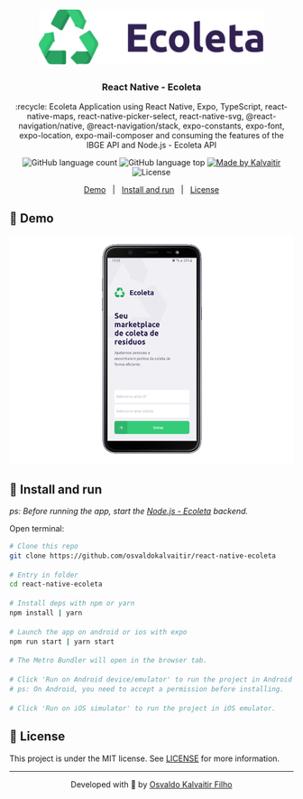 <h1 align="center">
    <img src="/.github/assets/logo.svg"
    width="400px"
    alt="Logo" />
</h1>

<h3 align="center">
  React Native - Ecoleta
</h3>

<p align="center">
  :recycle: Ecoleta Application using React Native, Expo, TypeScript, react-native-maps, react-native-picker-select, react-native-svg, @react-navigation/native, @react-navigation/stack, expo-constants, expo-font, expo-location, expo-mail-composer and consuming the features of the IBGE API and Node.js - Ecoleta API
</p>

<p align="center">
  <img alt="GitHub language count" src="https://img.shields.io/github/languages/count/osvaldokalvaitir/react-native-ecoleta.svg?color=00A83A">

  <img alt="GitHub language top" src="https://img.shields.io/github/languages/top/osvaldokalvaitir/react-native-ecoleta.svg?color=00A83A">

  <a href="https://kalvaitir.com/">
    <img alt="Made by Kalvaitir" src="https://img.shields.io/badge/made%20by-Kalvaitir-00A83A">
  </a>

  <img alt="License" src="https://img.shields.io/badge/license-MIT-00A83A">
</p>

<p align="center">
  <a href="#iphone-demo">Demo</a>&nbsp;&nbsp;&nbsp;|&nbsp;&nbsp;&nbsp;<a href="#wrench-install-and-run">Install and run</a>&nbsp;&nbsp;&nbsp;|&nbsp;&nbsp;&nbsp;<a href="#memo-license">License</a>
</p>

## :iphone: Demo

![Demo](/.github/assets/demo.gif)

## :wrench: Install and run

_ps: Before running the app, start the [Node.js - Ecoleta](https://github.com/osvaldokalvaitir/nodejs-ecoleta) backend._

Open terminal:

```sh
# Clone this repo
git clone https://github.com/osvaldokalvaitir/react-native-ecoleta

# Entry in folder
cd react-native-ecoleta

# Install deps with npm or yarn
npm install | yarn

# Launch the app on android or ios with expo
npm run start | yarn start

# The Metro Bundler will open in the browser tab.

# Click 'Run on Android device/emulator' to run the project in Android emulator.
# ps: On Android, you need to accept a permission before installing.

# Click 'Run on iOS simulator' to run the project in iOS emulator.
```

## :memo: License

This project is under the MIT license. See [LICENSE](/LICENSE) for more information.

---

<p align="center">
Developed with 💚 by <a href="https://www.linkedin.com/in/osvaldokalvaitir">Osvaldo Kalvaitir Filho</a>
</p>
